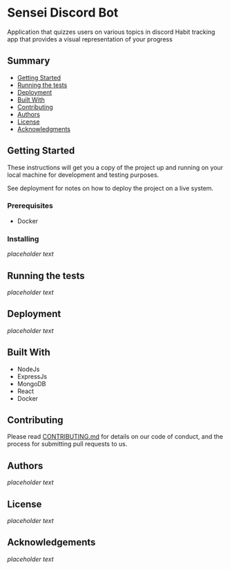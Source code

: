 # Sensei Discord Bot
Application that quizzes users on various topics in discord
Habit tracking app that provides a visual representation of your progress

## Summary

- [Getting Started](#getting-started)
- [Running the tests](#running-the-tests)
- [Deployment](#deployment)
- [Built With](#built-with)
- [Contributing](#contributing)
- [Authors](#authors)
- [License](#license)
- [Acknowledgments](#acknowledgments)

## Getting Started

These instructions will get you a copy of the project up and running on your local machine for development and testing purposes.

See deployment for notes on how to deploy the project on a live system.

### Prerequisites

- Docker

### Installing

*placeholder text*

## Running the tests

*placeholder text*

## Deployment

*placeholder text*

## Built With

- NodeJs
- ExpressJs
- MongoDB
- React
- Docker

## Contributing

Please read [CONTRIBUTING.md](CONTRIBUTING.md) for details on our code of conduct, and the process for submitting pull requests to us.

## Authors

*placeholder text*

## License

*placeholder text*

## Acknowledgements

*placeholder text*
